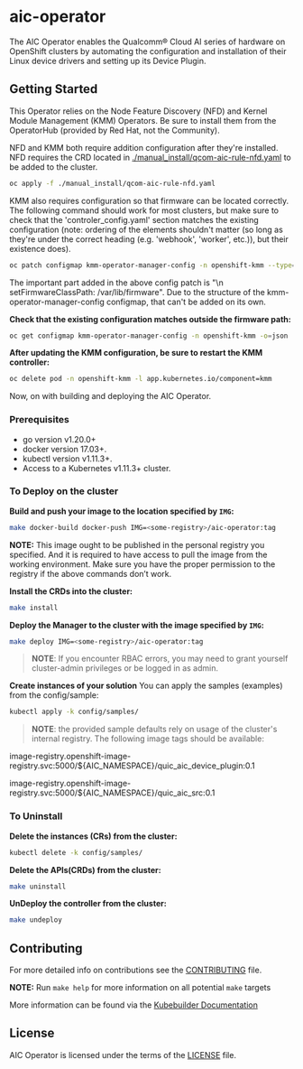# aic-operator
The AIC Operator enables the Qualcomm® Cloud AI series of hardware on OpenShift clusters by
automating the configuration and installation of their Linux device drivers and setting up
its Device Plugin.

## Getting Started
This Operator relies on the Node Feature Discovery (NFD) and Kernel Module Management
(KMM) Operators. Be sure to install them from the OperatorHub (provided by Red Hat, not
the Community).

NFD and KMM both require addition configuration after they're installed. NFD requires the
CRD located in [./manual_install/qcom-aic-rule-nfd.yaml](./manual_install/qcom-aic-rule-nfd.yaml) to be added to the cluster.

```sh
oc apply -f ./manual_install/qcom-aic-rule-nfd.yaml
```

KMM also requires configuration so that firmware can be located correctly. The following
command should work for most clusters, but make sure to check that the
'controler_config.yaml' section matches the existing configuration (note: ordering of the
elements shouldn't matter (so long as they're under the correct heading (e.g. 'webhook',
'worker', etc.)), but their existence does).

```sh
oc patch configmap kmm-operator-manager-config -n openshift-kmm --type='json' -p='[{"op": "add", "path": "/data/controller_config.yaml", "value": "healthProbeBindAddress: :8081\nmetricsBindAddress: 127.0.0.1:8080\nleaderElection:\n enabled: true\n resourceID: kmm.sigs.x-k8s.io\nwebhook:\n disableHTTP2: true\n port: 9443\nmetrics:\n enableAuthnAuthz: true\n disableHTTP2: true\n bindAddress: 0.0.0.0:8443\n secureServing: true\nworker:\n runAsUser: 0\n seLinuxType: spc_t\n setFirmwareClassPath: /var/lib/firmware"}]'
```

The important part added in the above config patch is
"\n setFirmwareClassPath: /var/lib/firmware".
Due to the structure of the kmm-operator-manager-config configmap, that can't be added on
its own.

**Check that the existing configuration matches outside the firmware path:**

```sh
oc get configmap kmm-operator-manager-config -n openshift-kmm -o=json
```

**After updating the KMM configuration, be sure to restart the KMM controller:**

```sh
oc delete pod -n openshift-kmm -l app.kubernetes.io/component=kmm
```

Now, on with building and deploying the AIC Operator.

### Prerequisites
- go version v1.20.0+
- docker version 17.03+.
- kubectl version v1.11.3+.
- Access to a Kubernetes v1.11.3+ cluster.

### To Deploy on the cluster
**Build and push your image to the location specified by `IMG`:**

```sh
make docker-build docker-push IMG=<some-registry>/aic-operator:tag
```

**NOTE:** This image ought to be published in the personal registry you specified.
And it is required to have access to pull the image from the working environment.
Make sure you have the proper permission to the registry if the above commands don’t work.

**Install the CRDs into the cluster:**

```sh
make install
```

**Deploy the Manager to the cluster with the image specified by `IMG`:**

```sh
make deploy IMG=<some-registry>/aic-operator:tag
```

> **NOTE**: If you encounter RBAC errors, you may need to grant yourself cluster-admin
privileges or be logged in as admin.

**Create instances of your solution**
You can apply the samples (examples) from the config/sample:

```sh
kubectl apply -k config/samples/
```

> **NOTE**: the provided sample defaults rely on usage of the cluster's internal registry.
The following image tags should be available:

image-registry.openshift-image-registry.svc:5000/${AIC_NAMESPACE}/quic_aic_device_plugin:0.1

image-registry.openshift-image-registry.svc:5000/${AIC_NAMESPACE}/quic_aic_src:0.1

### To Uninstall
**Delete the instances (CRs) from the cluster:**

```sh
kubectl delete -k config/samples/
```

**Delete the APIs(CRDs) from the cluster:**

```sh
make uninstall
```

**UnDeploy the controller from the cluster:**

```sh
make undeploy
```

## Contributing
For more detailed info on contributions see the [CONTRIBUTING](CONTRIBUTING.md) file.

**NOTE:** Run `make help` for more information on all potential `make` targets

More information can be found via the [Kubebuilder Documentation](https://book.kubebuilder.io/introduction.html)

## License

AIC Operator is licensed under the terms of the [LICENSE](LICENSE) file.
